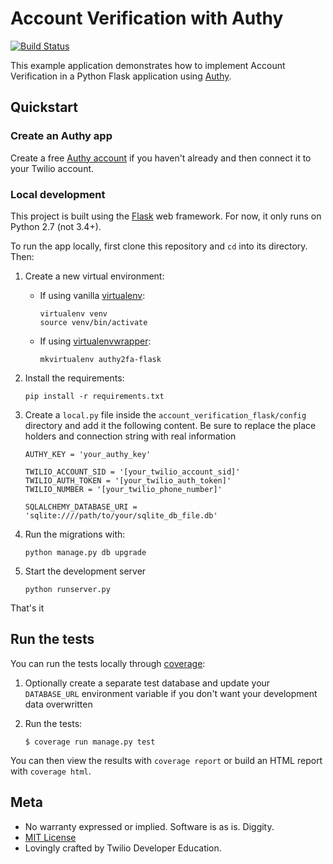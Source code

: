 # Account Verification with Authy 

[![Build Status](https://travis-ci.org/TwilioDevEd/account-verification-flask.svg?branch=master)](https://travis-ci.org/TwilioDevEd/account-verification-flask)

This example application demonstrates how to implement Account Verification
in a Python Flask application using [Authy](https://www.authy.com/developers/).

## Quickstart

### Create an Authy app

Create a free [Authy account](https://www.authy.com/developers/) if you haven't
already and then connect it to your Twilio account.

### Local development

This project is built using the [Flask](http://flask.pocoo.org/) web framework.
For now, it only runs on Python 2.7 (not 3.4+).

To run the app locally, first clone this repository and `cd` into its directory. Then:

1. Create a new virtual environment:
    - If using vanilla [virtualenv](https://virtualenv.pypa.io/en/latest/):

        ```
        virtualenv venv
        source venv/bin/activate
        ```

    - If using [virtualenvwrapper](https://virtualenvwrapper.readthedocs.org/en/latest/):

        ```
        mkvirtualenv authy2fa-flask
        ```

1. Install the requirements:

    ```
    pip install -r requirements.txt
    ```

1. Create a `local.py` file inside the  `account_verification_flask/config` directory and add it the following 
content. Be sure to replace the place holders and connection string with real information

    ```
    AUTHY_KEY = 'your_authy_key'

    TWILIO_ACCOUNT_SID = '[your_twilio_account_sid]'
    TWILIO_AUTH_TOKEN = '[your_twilio_auth_token]'
    TWILIO_NUMBER = '[your_twilio_phone_number]'

    SQLALCHEMY_DATABASE_URI = 'sqlite:////path/to/your/sqlite_db_file.db'
    ```

1. Run the migrations with:

    ```
    python manage.py db upgrade
    ```

1. Start the development server

    ```
    python runserver.py
    ```

That's it

## Run the tests

You can run the tests locally through [coverage](http://coverage.readthedocs.org/):

1. Optionally create a separate test database and update your `DATABASE_URL` environment variable if you don't want your development data overwritten

1. Run the tests:

    ```
    $ coverage run manage.py test
    ```

You can then view the results with `coverage report` or build an HTML report with `coverage html`.

## Meta

* No warranty expressed or implied. Software is as is. Diggity.
* [MIT License](http://www.opensource.org/licenses/mit-license.html)
* Lovingly crafted by Twilio Developer Education.
